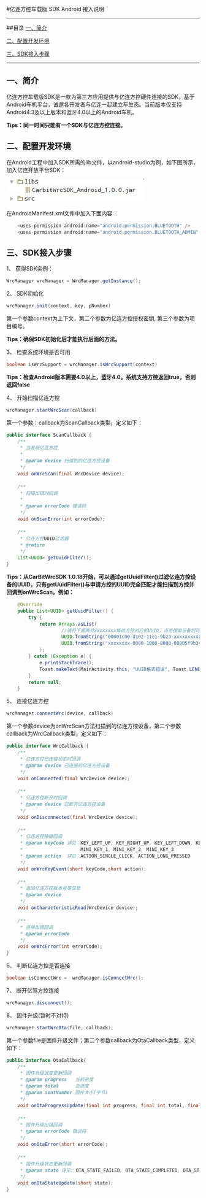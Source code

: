 #亿连方控车载版 SDK Android 接入说明

---------------
##目录
[一、简介](#简介)

[二、配置开发环境](#配置开发环境)

[三、SDK接入步骤](#SDK接入步骤)

------------------
<h2 id="简介">一、简介</h2>

亿连方控车载版SDK是一款为第三方应用提供与亿连方控硬件连接的SDK，基于Android车机平台，诚邀各开发者与亿连一起建立车生态。当前版本仅支持Android4.3及以上版本和蓝牙4.0以上的Android车机。

 **Tips：同一时间只能有一个SDK与亿连方控连接。**


<h2 id="配置开发环境">二、配置开发环境</h2>

在Android工程中加入SDK所需的lib文件，以android-studio为例，如下图所示，加入亿连开放平台SDK：

![加入SDK](docs/img/2.jpg)

在AndroidManifest.xml文件中加入下面内容：
```java
    <uses-permission android:name="android.permission.BLUETOOTH" />
    <uses-permission android:name="android.permission.BLUETOOTH_ADMIN" />
```
<h2 id="SDK接入步骤">三、SDK接入步骤</h2>

1、 获得SDK实例：

```java
WrcManager wrcManager = WrcManager.getInstance();
```

2、 SDK初始化

```java
wrcManager.init(context, key, pNumber)
```
第一个参数context为上下文，第二个参数为亿连方控授权密钥, 第三个参数为项目编号。

**Tips：确保SDK初始化后才能执行后面的方法。**

3、 检查系统环境是否可用

```java
boolean isWrcSupport = wrcManager.isWrcSupport(context)
```
**Tips：检查Android版本需要4.0以上，蓝牙4.0。系统支持方控返回true，否则返回false**

4、 开始扫描亿连方控

```java
wrcManager.startWrcScan(callback)
```
第一个参数：callback为ScanCallback类型，定义如下：

```java
public interface ScanCallback {
    /**
     * 当发现亿连方控
     *
     * @param device 扫描到的亿连方控设备
     */
    void onWrcScan(final WrcDevice device);
    
    /**
     * 扫描出错时回调
     *
     * @param errorCode 错误码
     */
    void onScanError(int errorCode);
    
    /**
     * 亿连方控UUID过滤器
     * @return
     */
    List<UUID> getUuidFilter();
}
```

**Tips：从CarBitWrcSDK 1.0.18开始，可以通过getUuidFilter()过滤亿连方控设备的UUID，只有getUuidFilter()与申请方控的UUID完全匹配才能扫描到方控并回调到onWrcScan。例如：**

```java
    @Override
    public List<UUID> getUuidFilter() {
        try {
            return Arrays.asList(
                    //请将下面两处xxxxxxxx修改方控对应的UUID，点击搜索设备后可以扫描到方控 确保UUID格式
                    UUID.fromString("00001c00-d102-11e1-9b23-xxxxxxxxxxxx"),
                    UUID.fromString("xxxxxxxx-0000-1000-8000-00805f9b34fb")
            );
        } catch (Exception e) {
            e.printStackTrace();
            Toast.makeText(MainActivity.this, "UUID格式错误", Toast.LENGTH_SHORT).show();
        }
        return null;
    }
```

5、 连接亿连方控

```java
wrcManager.connectWrc(device, callback)
```
第一个参数device为onWrcScan方法扫描到的亿连方控设备，第二个参数callback为WrcCallback类型，定义如下：
```java
public interface WrcCallback {
    /**
     * 亿连方控已连接状态时回调
     * @param device 已连接的亿连方控设备
     */
    void onConnected(final WrcDevice device);

    /**
     * 亿连方控断开时回调
     * @param device 已断开亿连方控设备
     */
    void onDisconnected(final WrcDevice device);

    /**
     * 亿连方控按键回调
     * @param keyCode 详见：KEY_LEFT_UP, KEY_RIGHT_UP, KEY_LEFT_DOWN, KEY_RIGHT_DOWN, KEY_CENTRE, 
     *                     MINI_KEY_1, MINI_KEY_2, MINI_KEY_3
     * @param action  详见：ACTION_SINGLE_CLICK, ACTION_LONG_PRESSED
     */
    void onWrcKeyEvent(short keyCode,short action);
    
    /**
     * 返回亿连方控版本号等信息
     * @param device
     */
    void onCharacteristicRead(WrcDevice device);
        
    /**
     * 连接出错回调
     * @param errorCode
     */
    void onWrcError(int errorCode);
}
```

6、 判断亿连方控是否连接

```java
boolean isConnectWrc =  wrcManager.isConnectWrc();
```


7、 断开亿驾方控连接

```java
wrcManager.disconnect();
```


8、 固件升级(暂时不对持)

```java
wrcManager.startWrcOta(file, callback);
```
第一个参数file是固件升级文件；第二个参数callback为OtaCallback类型，定义如下：

```java
public interface OtaCallback{
    /**
     * 固件升级进度更新回调
     * @param progress   当前进度
     * @param total      总进度
     * @param sentNumber 固件大小(字节)
     */
    void onOtaProgressUpdate(final int progress, final int total, final int sentNumber);

    /**
     * 固件升级出错回调
     * @param errorCode 错误码
     */
    void onOtaError(short errorCode);

    /**
     * 固件升级状态更新回调
     * @param state 详见: OTA_STATE_FAILED, OTA_STATE_COMPLETED, OTA_STATE_INPROGRESS
     */
    void onOtaStateUpdate(short state);
}
```


